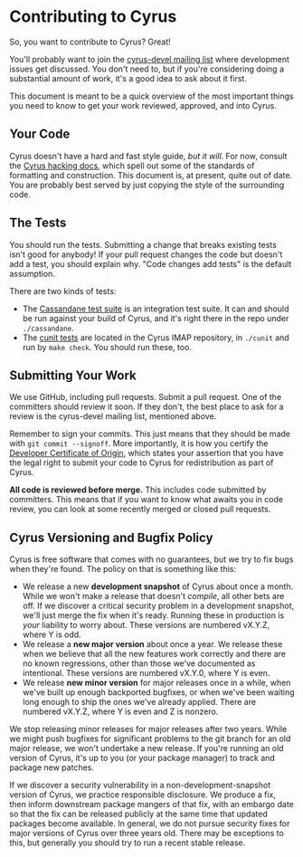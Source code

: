 # Contributing to Cyrus

So, you want to contribute to Cyrus?  Great!

You'll probably want to join the [cyrus-devel mailing
list](https://www.cyrusimap.org/imap/support/feedback-mailing-lists.html#feedback-mailing-lists)
where development issues get discussed.  You don't need to, but if you're
considering doing a substantial amount of work, it's a good idea to ask about
it first.

This document is meant to be a quick overview of the most important things you
need to know to get your work reviewed, approved, and into Cyrus.

## Your Code

Cyrus doesn't have a hard and fast style guide, *but it will*.  For now,
consult the [Cyrus hacking
docs](https://www.cyrusimap.org/imap/developer/guidance/hacking.html), which
spell out some of the standards of formatting and construction.  This document
is, at present, quite out of date.  You are probably best served by just
copying the style of the surrounding code.


## The Tests

You should run the tests.  Submitting a change that breaks existing tests isn't
good for anybody!  If your pull request changes the code but doesn't add a
test, you should explain why.  "Code changes add tests" is the default
assumption.

There are two kinds of tests:

* The [Cassandane test
  suite](https://www.cyrusimap.org/imap/developer/developer-testing.html) is an
  integration test suite.  It can and should be run against your build of
  Cyrus, and it's right there in the repo under `./cassandane`.
* The [cunit tests](https://www.cyrusimap.org/imap/developer/unit-tests.html)
  are located in the Cyrus IMAP repository, in `./cunit` and run by `make
  check`.  You should run these, too.

## Submitting Your Work

We use GitHub, including pull requests.  Submit a pull request.  One of the
committers should review it soon.  If they don't, the best place to ask for
a review is the cyrus-devel mailing list, mentioned above.

Remember to sign your commits.  This just means that they should be made with
`git commit --signoff`.  More importantly, it is how you certify the [Developer
Certificate of Origin](https://developercertificate.org/), which states your
assertion that you have the legal right to submit your code to Cyrus for
redistribution as part of Cyrus.

**All code is reviewed before merge.**  This includes code submitted by
committers.  This means that if you want to know what awaits you in code
review, you can look at some recently merged or closed pull requests.

## Cyrus Versioning and Bugfix Policy

Cyrus is free software that comes with no guarantees, but we try to fix bugs
when they're found.  The policy on that is something like this:

* We release a new **development snapshot** of Cyrus about once a month.  While
  we won't make a release that doesn't *compile*, all other bets are off.  If
  we discover a critical security problem in a development snapshot, we'll just
  merge the fix when it's ready.  Running these in production is *your*
  liability to worry about.  These versions are numbered vX.Y.Z, where Y is
  odd.
* We release a **new major version** about once a year.  We release these when
  we believe that all the new features work correctly and there are no known
  regressions, other than those we've documented as intentional.  These
  versions are numbered vX.Y.0, where Y is even.
* We release **new minor version** for major releases once in a while, when
  we've built up enough backported bugfixes, or when we've been waiting long
  enough to ship the ones we've already applied.  There are numbered vX.Y.Z,
  where Y is even and Z is nonzero.

We stop releasing minor releases for major releases after two years.  While we
might push bugfixes for significant problems to the git branch for an old major
release, we won't undertake a new release.  If you're running an old version of
Cyrus, it's up to you (or your package manager) to track and package new
patches.

If we discover a security vulnerability in a non-development-snapshot version
of Cyrus, we practice responsible disclosure.  We produce a fix, then inform
downstream package mangers of that fix, with an embargo date so that the fix
can be released publicly at the same time that updated packages become
available.  In general, we do not pursue security fixes for major versions of
Cyrus over three years old.  There may be exceptions to this, but generally you
should try to run a recent stable release.
